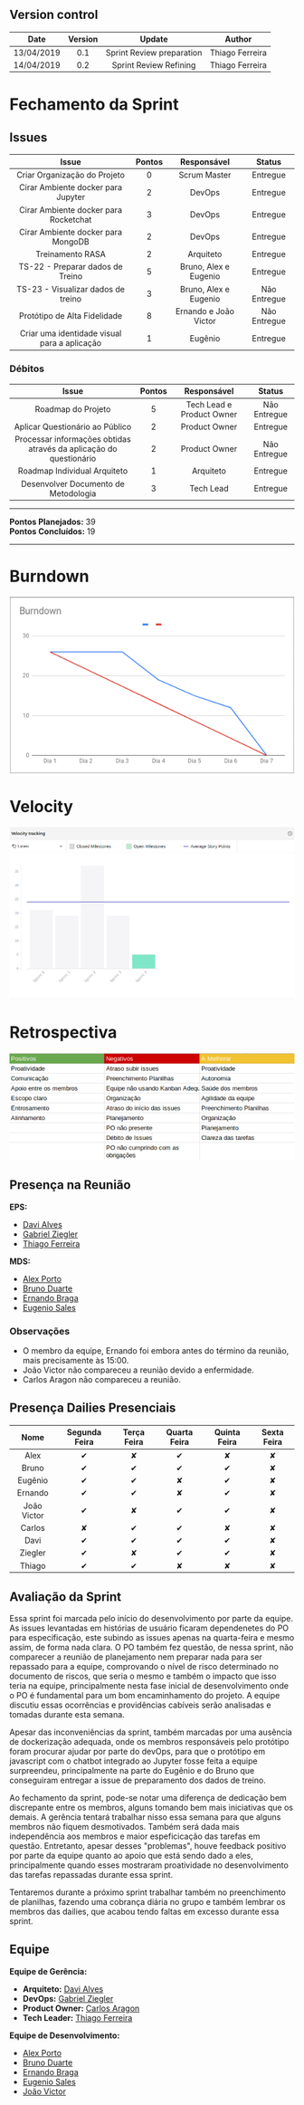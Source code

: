 ## Version control

|Date|Version|Update|Author|
|:--:|:----:|:-------:|:---:|
|13/04/2019|0.1|Sprint Review preparation|Thiago Ferreira|
|14/04/2019|0.2|Sprint Review Refining|Thiago Ferreira|


# Fechamento da Sprint

## Issues
|Issue|Pontos|Responsável|Status|
|:--:|:-------:|:--:|:---:|
|Criar Organização do Projeto|0|Scrum Master|Entregue|
|Cirar Ambiente docker para Jupyter|2|DevOps|Entregue|
|Cirar Ambiente docker para Rocketchat|3|DevOps|Entregue|
|Cirar Ambiente docker para MongoDB|2|DevOps|Entregue|
|Treinamento RASA|2|Arquiteto|Entregue|
|TS-22 - Preparar dados de Treino|5|Bruno, Alex e Eugenio|Entregue|
|TS-23 - Visualizar dados de treino|3|Bruno, Alex e Eugenio|Não Entregue|
|Protótipo de Alta Fidelidade|8|Ernando e João Victor|Não Entregue|
|Criar uma identidade visual para a aplicação|1|Eugênio|Entregue|

### Débitos
|Issue|Pontos|Responsável|Status|
|:--:|:-------:|:--:|:---:|
|Roadmap do Projeto|5|Tech Lead e Product Owner|Não Entregue|
|Aplicar Questionário ao Público|2|Product Owner|Entregue|
|Processar informações obtidas através da aplicação do questionário|2|Product Owner|Não Entregue|
|Roadmap Individual Arquiteto|1|Arquiteto|Entregue|
|Desenvolver Documento de Metodologia|3|Tech Lead|Entregue|
___
**Pontos Planejados:** 39 <br>
**Pontos Concluídos:** 19
___

# Burndown
![](../img/burndownSprint3_2.png)

# Velocity
![](../img/velocitySprint3.png)

# Retrospectiva
![](../img/reviewsprint3.png)

## Presença na Reunião
**EPS:** 
* [Davi Alves](https://github.com/davialvb)  
* [Gabriel Ziegler](https://github.com/gabrielziegler3)
* [Thiago Ferreira](https://github.com/thiagoiferreira)

**MDS:** 
- [Alex Porto](https://github.com/alexportof)
- [Bruno Duarte](https://github.com/Mexazonic)
- [Ernando Braga](https://github.com/ZarathosDeath)
- [Eugenio Sales](https://github.com/Eugeniosales)

### Observações
* O membro da equipe, Ernando foi embora antes do término da reunião, mais precisamente às 15:00.
* João Victor não compareceu a reunião devido a enfermidade.
* Carlos Aragon não compareceu a reunião.

## Presença Dailies Presenciais

| Nome    |Segunda Feira      | Terça Feira      | Quarta Feira     | Quinta Feira      | Sexta Feira      |     
|:-----:  |:-----------------:|:----------------:|:----------------:|:-----------------:|:----------------:|
|Alex     |         ✔         |         ✘        |         ✔        |         ✘         |         ✘        |
|Bruno    |         ✔         |         ✔        |         ✔        |         ✔         |         ✘        |
|Eugênio  |         ✔         |         ✔        |         ✘        |         ✔         |         ✘        |
|Ernando  |         ✔         |         ✔        |         ✘        |         ✔         |         ✘        |
|João Victor|         ✔         |         ✘        |         ✔        |         ✔         |         ✘        |
|Carlos   |         ✘         |         ✔        |         ✔        |         ✘         |         ✘        |
|Davi     |         ✔         |         ✔        |         ✔        |         ✔         |         ✘        |
|Ziegler  |         ✔         |         ✘        |         ✔        |         ✔         |         ✘        |
|Thiago   |         ✔         |         ✔        |         ✘        |         ✘         |         ✘        |



## Avaliação da Sprint
Essa sprint foi marcada pelo início do desenvolvimento por parte da equipe. As issues levantadas em histórias de usuário ficaram dependenetes do PO para especificação, este subindo as issues apenas na quarta-feira e mesmo assim, de forma nada clara. O PO também fez questão, de nessa sprint, não comparecer a reunião de planejamento nem preparar nada para ser repassado para a equipe, comprovando o nível de risco determinado no documento de riscos, que seria o mesmo e também o impacto que isso teria na equipe, principalmente nesta fase inicial de desenvolvimento onde o PO é fundamental para um bom encaminhamento do projeto. A equipe discutiu essas ocorrências e providências cabíveis serão analisadas e tomadas durante esta semana.

Apesar das inconveniências da sprint, também marcadas por uma ausência de dockerização adequada, onde os membros responsáveis pelo protótipo foram procurar ajudar por parte do devOps, para que o protótipo em javascript com o chatbot integrado ao Jupyter fosse feita a equipe surpreendeu, principalmente na parte do Eugênio e do Bruno que conseguiram entregar a issue de preparamento dos dados de treino. 

Ao fechamento da sprint, pode-se notar uma diferença de dedicação bem discrepante entre os membros, alguns tomando bem mais iniciativas que os demais. A gerência tentará trabalhar nisso essa semana para que alguns membros não fiquem desmotivados. Também será dada mais independência aos membros e maior espeficicação das tarefas em questão. Entretanto, apesar desses "problemas", houve feedback positivo por parte da equipe quanto ao apoio que está sendo dado a eles, principalmente quando esses mostraram proatividade no desenvolvimento das tarefas repassadas durante essa sprint.

Tentaremos durante a próximo sprint trabalhar também no preenchimento de planilhas, fazendo uma cobrança diária no grupo e também lembrar os membros das dailies, que acabou tendo faltas em excesso durante essa sprint.


## Equipe
**Equipe de Gerência:** <br>
* **Arquiteto:** [Davi Alves](https://github.com/davialvb) <br> 
* **DevOps:** [Gabriel Ziegler](https://github.com/gabrielziegler3) <br>
* **Product Owner:** [Carlos Aragon](https://github.com/carlosaragon) <br>
* **Tech Leader:** [Thiago Ferreira](https://github.com/thiagoiferreira)

**Equipe de Desenvolvimento:** <br>
- [Alex Porto](https://github.com/alexportof)<br>
- [Bruno Duarte](https://github.com/Mexazonic)<br>
- [Ernando Braga](https://github.com/ZarathosDeath)<br>
- [Eugenio Sales](https://github.com/Eugeniosales)<br>
- [João Victor](https://github.com/joao15victor08)<br>
